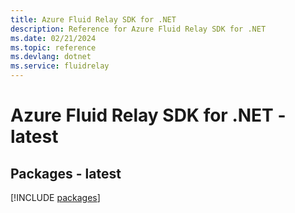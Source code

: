 ```yaml
---
title: Azure Fluid Relay SDK for .NET
description: Reference for Azure Fluid Relay SDK for .NET
ms.date: 02/21/2024
ms.topic: reference
ms.devlang: dotnet
ms.service: fluidrelay
---
```

# Azure Fluid Relay SDK for .NET - latest
## Packages - latest
[!INCLUDE [packages](fluid-relay-index.md)]